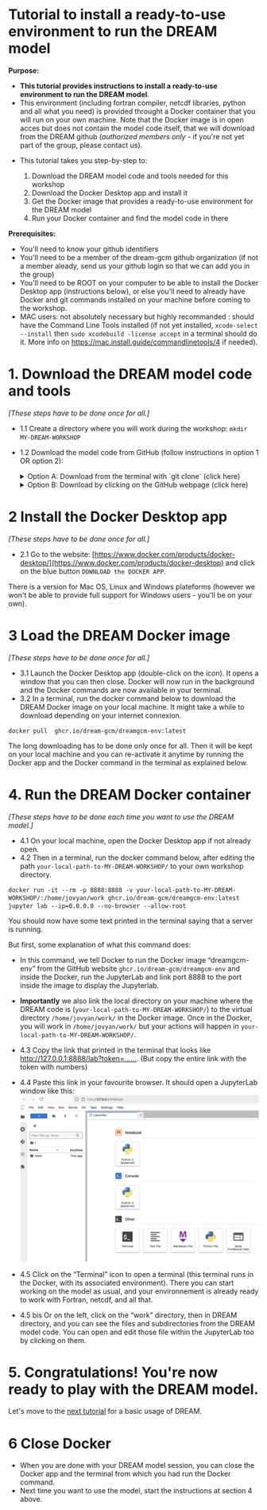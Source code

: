 # Tutorial  to install a ready-to-use environment to run the DREAM model


**Purpose:** 
* __This tutorial provides  instructions to install a ready-to-use environment to run the DREAM model__.
* This environment (including fortran compiler, netcdf libraries, python  and all what you need) is provided throught a Docker container that you will run on your own machine. Note that the Docker image is in open acces but  does not contain the model code itself, that we will  download from the DREAM github (_authorized members only_ - if you're not yet part of the group, please contact us). 

- This tutorial takes you step-by-step to:

     1. Download the DREAM model code and tools needed for this workshop
     2. Download the Docker Desktop app and install it
     3. Get the Docker image that provides a ready-to-use environment for the DREAM model
     4. Run your Docker container and find the model code in there  


 
**Prerequisites:** 
* You'll need to know your github identifiers
* You'll need  to be a member of the dream-gcm github organization (if not a member aleady, send us your github login so that we can  add you in the group)
* You'll need to be ROOT on your computer to be able to install the Docker Desktop app (instructions below), or else you'll need to already have Docker and git commands installed on your machine before coming to the workshop.
* MAC users: not absolutely necessary but highly recommanded : should have the Command Line Tools installed (if not yet installed,   `xcode-select --install` then `sudo xcodebuild -license accept` in a terminal should do it. More info on https://mac.install.guide/commandlinetools/4  if needed).

# 1. Download the DREAM model code and tools
_[These steps have to be done once for all.]_

* 1.1 Create a directory where you will work during the workshop: `mkdir MY-DREAM-WORKSHOP`


* 1.2 Download the model code from GitHub (follow instructions in option 1 OR option 2):

  <details>
  <summary>Option A: Download from the terminal with `git clone` (click here)</summary>

  Because the DREAM code repository is private you will need to enter your GitHub ID and password when cloning.

    ```
    # Download the model code and plot tools in the workshop directory with git
    cd MY-DREAM-WORKSHOP
    git clone https://github.com/dream-gcm/DREAM.git
    git clone https://github.com/dream-gcm/dream-tools.git
    
    # In the code directory, switch to the branch `dev-in-Docker` developped specifically for the workshop.
    cd DREAM
    git checkout dev-in-Docker
    ```

  </details>

  <details>
  <summary>Option B: Download by clicking on the GitHub webpage (click here)</summary>
      
    * Because the DREAM code repository is private you will need to be logged in to [https://github.com/](https://github.com/) before going to the page below and clicking download.
    * Once logged in, go to [https://github.com/dream-gcm/DREAM/tree/dev-in-Docker](https://github.com/dream-gcm/DREAM/tree/dev-in-Docker)
    * Click on the green CODE button and then 'Download zip' in the menu. 
    * Save this zip file in your workshop directory and unzip it.
    
  </details>



# 2 Install the Docker Desktop app 
_[These steps have to be done once for all.]_

* 2.1 Go to the website: [https://www.docker.com/products/docker-desktop/](https://www.docker.com/products/docker-desktop) and click on the blue button `DOWNLOAD the DOCKER APP`.

There is a version for Mac OS, Linux and Windows plateforms (however we won't be able to provide full support for Windows users - you'll be on your own). 


# 3 Load the DREAM Docker image 
_[These steps have to be done once for all.]_

* 3.1 Launch the Docker Desktop app (double-click on the icon). It opens a window that you can then close. Docker will now run in the background and the Docker commands are now available in your terminal.
* 3.2 In a terminal, run the docker command below to download the DREAM Docker image on your local machine. It might take a while to download depending on your internet connexion.
```
docker pull  ghcr.io/dream-gcm/dreamgcm-env:latest
```
The long downloading  has to be done only once for all. Then it  will be kept  on your local machine and you can re-activate it anytime by running the Docker app and the Docker command in the terminal as explained below.



# 4. Run the DREAM Docker container
_[These steps have to be done each time you want to use the DREAM model.]_

* 4.1 On your local machine, open the Docker Desktop app if not already open.
* 4.2 Then in a terminal, run the docker command below, after editing  the path `your-local-path-to-MY-DREAM-WORKSHOP/` to your own workshop directory.
```
docker run -it --rm -p 8888:8888 -v your-local-path-to-MY-DREAM-WORKSHOP/:/home/jovyan/work ghcr.io/dream-gcm/dreamgcm-env:latest jupyter lab --ip=0.0.0.0 --no-browser --allow-root
```
You should now have some text printed in the terminal saying that a server is running.

But first, some explanation of what this command does:
  * In this command, we tell Docker to run the Docker image “dreamgcm-env” from the GitHub website `ghcr.io/dream-gcm/dreamgcm-env` and inside the Docker,  run the JupyterLab  and   link port 8888 to the port inside the image to display the Jupyterlab.
  * **Importantly** we also link  the local directory on your machine where the DREAM code is (`your-local-path-to-MY-DREAM-WORKSHOP/`) to the virtual directory `/home/jovyan/work/` in the Docker image. Once in the Docker, you will work in `/home/jovyan/work/` but your actions will happen in `your-local-path-to-MY-DREAM-WORKSHOP/`.

*  4.3 Copy the link that printed in the terminal that looks like  http://127.0.0.1:8888/lab?token=…….  (But copy the entire link with the token with numbers)
*  4.4 Paste this link in your favourite browser. It should open a JupyterLab window like this:
![screenshot1](./FIGS/Screenshot1.png)

*  4.5 Click on the “Terminal” icon to open a terminal (this terminal runs in the Docker, with its associated environment). There you can start working on the model as usual, and your environnement is already ready to work with Fortran, netcdf, and all that.
*  4.5 bis Or on the left, click on the “work” directory, then in DREAM directory, and you can see the files and subdirectories from the DREAM model code. You can open and edit those file within the JupyterLab too by clicking on them.

# 5. Congratulations! You're now ready to play with the DREAM model. 
Let's move to the [next tutorial]() for a basic usage of DREAM.

# 6 Close Docker 
* When you are done with your DREAM model session, you can close the Docker app and the terminal from which you had run the Docker command.
* Next time you want to use the model, start the instructions at section 4 above.
